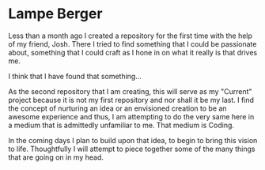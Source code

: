 # Lampe Berger

Less than a month ago I created a repository for the first time with the help of my friend, Josh. There I tried to find something that I could be passionate about, something that I could craft as I hone in on what it really is that drives me.

I think that I have found that something...

As the second repository that I am creating, this will serve as my "Current" project because it is not my first repository and nor shall it be my last. I find the concept of nurturing an idea or an envisioned creation to be an awesome experience and thus, I am attempting to do the very same here in a medium that is admittedly unfamiliar to me. That medium is Coding.

In the coming days I plan to build upon that idea, to begin to bring this vision to life. Thoughtfully I will attempt to piece together some of the many things that are going on in my head.
